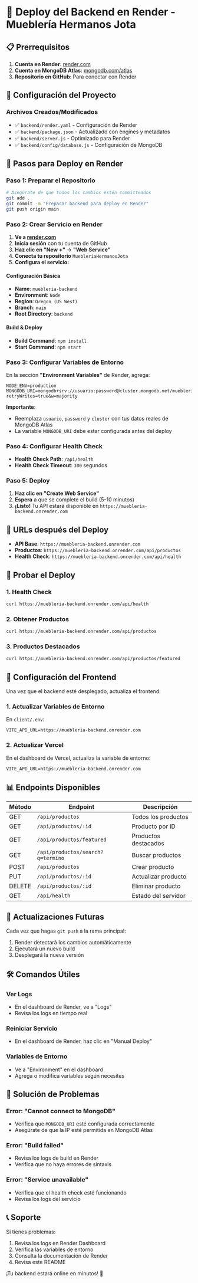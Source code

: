 # 🚀 Deploy del Backend en Render - Mueblería Hermanos Jota

## 📋 Prerrequisitos

1. **Cuenta en Render**: [render.com](https://render.com)
2. **Cuenta en MongoDB Atlas**: [mongodb.com/atlas](https://mongodb.com/atlas)
3. **Repositorio en GitHub**: Para conectar con Render

## 🔧 Configuración del Proyecto

### Archivos Creados/Modificados
- ✅ `backend/render.yaml` - Configuración de Render
- ✅ `backend/package.json` - Actualizado con engines y metadatos
- ✅ `backend/server.js` - Optimizado para Render
- ✅ `backend/config/database.js` - Configuración de MongoDB

## 🚀 Pasos para Deploy en Render

### Paso 1: Preparar el Repositorio
```bash
# Asegúrate de que todos los cambios estén committeados
git add .
git commit -m "Preparar backend para deploy en Render"
git push origin main
```

### Paso 2: Crear Servicio en Render

1. **Ve a [render.com](https://render.com)**
2. **Inicia sesión** con tu cuenta de GitHub
3. **Haz clic en "New +"** → **"Web Service"**
4. **Conecta tu repositorio** `MuebleriaHermanosJota`
5. **Configura el servicio:**

#### Configuración Básica
- **Name**: `muebleria-backend`
- **Environment**: `Node`
- **Region**: `Oregon (US West)`
- **Branch**: `main`
- **Root Directory**: `backend`

#### Build & Deploy
- **Build Command**: `npm install`
- **Start Command**: `npm start`

### Paso 3: Configurar Variables de Entorno

En la sección **"Environment Variables"** de Render, agrega:

```env
NODE_ENV=production
MONGODB_URI=mongodb+srv://usuario:password@cluster.mongodb.net/muebleria?retryWrites=true&w=majority
```

**Importante**: 
- Reemplaza `usuario`, `password` y `cluster` con tus datos reales de MongoDB Atlas
- La variable `MONGODB_URI` debe estar configurada antes del deploy

### Paso 4: Configurar Health Check

- **Health Check Path**: `/api/health`
- **Health Check Timeout**: `300` segundos

### Paso 5: Deploy

1. **Haz clic en "Create Web Service"**
2. **Espera** a que se complete el build (5-10 minutos)
3. **¡Listo!** Tu API estará disponible en `https://muebleria-backend.onrender.com`

## 🔗 URLs después del Deploy

- **API Base**: `https://muebleria-backend.onrender.com`
- **Productos**: `https://muebleria-backend.onrender.com/api/productos`
- **Health Check**: `https://muebleria-backend.onrender.com/api/health`

## 🧪 Probar el Deploy

### 1. Health Check
```bash
curl https://muebleria-backend.onrender.com/api/health
```

### 2. Obtener Productos
```bash
curl https://muebleria-backend.onrender.com/api/productos
```

### 3. Productos Destacados
```bash
curl https://muebleria-backend.onrender.com/api/productos/featured
```

## 🔧 Configuración del Frontend

Una vez que el backend esté desplegado, actualiza el frontend:

### 1. Actualizar Variables de Entorno
En `client/.env`:
```env
VITE_API_URL=https://muebleria-backend.onrender.com
```

### 2. Actualizar Vercel
En el dashboard de Vercel, actualiza la variable de entorno:
```
VITE_API_URL=https://muebleria-backend.onrender.com
```

## 📊 Endpoints Disponibles

| Método | Endpoint | Descripción |
|--------|----------|-------------|
| GET | `/api/productos` | Todos los productos |
| GET | `/api/productos/:id` | Producto por ID |
| GET | `/api/productos/featured` | Productos destacados |
| GET | `/api/productos/search?q=termino` | Buscar productos |
| POST | `/api/productos` | Crear producto |
| PUT | `/api/productos/:id` | Actualizar producto |
| DELETE | `/api/productos/:id` | Eliminar producto |
| GET | `/api/health` | Estado del servidor |

## 🔄 Actualizaciones Futuras

Cada vez que hagas `git push` a la rama principal:
1. Render detectará los cambios automáticamente
2. Ejecutará un nuevo build
3. Desplegará la nueva versión

## 🛠️ Comandos Útiles

### Ver Logs
- En el dashboard de Render, ve a "Logs"
- Revisa los logs en tiempo real

### Reiniciar Servicio
- En el dashboard de Render, haz clic en "Manual Deploy"

### Variables de Entorno
- Ve a "Environment" en el dashboard
- Agrega o modifica variables según necesites

## 🔧 Solución de Problemas

### Error: "Cannot connect to MongoDB"
- Verifica que `MONGODB_URI` esté configurada correctamente
- Asegúrate de que la IP esté permitida en MongoDB Atlas

### Error: "Build failed"
- Revisa los logs de build en Render
- Verifica que no haya errores de sintaxis

### Error: "Service unavailable"
- Verifica que el health check esté funcionando
- Revisa los logs del servicio

## 📞 Soporte

Si tienes problemas:
1. Revisa los logs en Render Dashboard
2. Verifica las variables de entorno
3. Consulta la documentación de Render
4. Revisa este README

¡Tu backend estará online en minutos! 🎉
